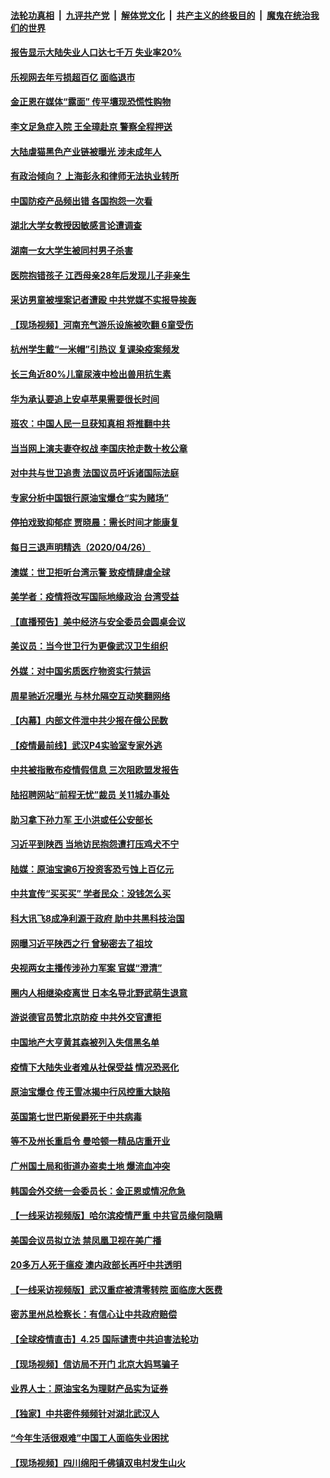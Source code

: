 ####  [法轮功真相](../../../../basic/blob/master/README.md?t=04272031) &nbsp;|&nbsp; [九评共产党](../../../../9ping.md/blob/master/README.md?t=04272031) &nbsp;|&nbsp; [解体党文化](../../../../jtdwh.md/blob/master/README.md?t=04272031)  &nbsp;|&nbsp; [共产主义的终极目的](../../../../gczydzjmd.md/blob/master/README.md?t=04272031) &nbsp;|&nbsp; [魔鬼在统治我们的世界](../../../../mgztzwmdsj.md/blob/master/README.md?t=04272031) 

#### [报告显示大陆失业人口达七千万 失业率20%](../pages/nsc413/n12064518.md?t=04272031) 

#### [乐视网去年亏损超百亿 面临退市](../pages/nsc413/n12063853.md?t=04272031) 

#### [金正恩在媒体“露面” 传平壤现恐慌性购物](../pages/nsc413/n12064316.md?t=04272031) 


#### [李文足急症入院 王全璋赴京 警察全程押送](../pages/nsc413/n12064262.md?t=04272031) 

#### [大陆虐猫黑色产业链被曝光 涉未成年人](../pages/nsc413/n12064277.md?t=04272031) 

#### [有政治倾向？ 上海彭永和律师无法执业转所](../pages/nsc413/n12064178.md?t=04272031) 

#### [中国防疫产品频出错 各国抱怨一次看](../pages/nsc413/n12064070.md?t=04272031) 

#### [湖北大学女教授因敏感言论遭调查](../pages/nsc413/n12064054.md?t=04272031) 

#### [湖南一女大学生被同村男子杀害](../pages/nsc413/n12064204.md?t=04272031) 

#### [医院抱错孩子 江西母亲28年后发现儿子非亲生](../pages/nsc413/n12064173.md?t=04272031) 

#### [采访男童被埋案记者遭殴 中共党媒不实报导挨轰](../pages/nsc413/n12063921.md?t=04272031) 

#### [【现场视频】河南充气游乐设施被吹翻 6童受伤](../pages/nsc413/n12063894.md?t=04272031) 

#### [杭州学生戴“一米帽”引热议 复课染疫案频发](../pages/nsc413/n12063528.md?t=04272031) 

#### [长三角近80%儿童尿液中检出兽用抗生素](../pages/nsc413/n12063573.md?t=04272031) 

#### [华为承认要追上安卓苹果需要很长时间](../pages/nsc413/n12063200.md?t=04272031) 

#### [班农：中国人民一旦获知真相 将推翻中共](../pages/nsc413/n12063472.md?t=04272031) 

#### [当当网上演夫妻夺权战 李国庆抢走数十枚公章](../pages/nsc413/n12063355.md?t=04272031) 

#### [对中共与世卫追责 法国议员吁诉诸国际法庭](../pages/nsc413/n12063439.md?t=04272031) 

#### [专家分析中国银行原油宝爆仓“实为赌场”](../pages/nsc413/n12063437.md?t=04272031) 

#### [停拍戏致抑郁症 贾晓晨：需长时间才能康复](../pages/nsc413/n12063056.md?t=04272031) 

#### [每日三退声明精选（2020/04/26）](../pages/nsc413/n12063549.md?t=04272031) 

#### [澳媒：世卫拒听台湾示警 致疫情肆虐全球](../pages/nsc413/n12063448.md?t=04272031) 

#### [美学者：疫情将改写国际地缘政治 台湾受益](../pages/nsc413/n12063418.md?t=04272031) 

#### [【直播预告】美中经济与安全委员会圆桌会议](../pages/nsc413/n12063271.md?t=04272031) 

#### [美议员：当今世卫行为更像武汉卫生组织](../pages/nsc413/n12063277.md?t=04272031) 

#### [外媒：对中国劣质医疗物资实行禁运](../pages/nsc413/n12063396.md?t=04272031) 

#### [周星驰近况曝光 与林允隔空互动笑翻网络](../pages/nsc413/n12062937.md?t=04272031) 

#### [【内幕】内部文件泄中共少报在俄公民数](../pages/nsc413/n12051963.md?t=04272031) 

#### [【疫情最前线】武汉P4实验室专家外逃](../pages/nsc413/n12063166.md?t=04272031) 

#### [中共被指散布疫情假信息 三次阻欧盟发报告](../pages/nsc413/n12063132.md?t=04272031) 

#### [陆招聘网站“前程无忧”裁员 关11城办事处](../pages/nsc413/n12063063.md?t=04272031) 

#### [助习拿下孙力军 王小洪或任公安部长](../pages/nsc413/n12063099.md?t=04272031) 

#### [习近平到陕西 当地访民抱怨遭打压鸡犬不宁](../pages/nsc413/n12062452.md?t=04272031) 

#### [陆媒：原油宝逾6万投资客恐亏蚀上百亿元](../pages/nsc413/n12062944.md?t=04272031) 

#### [中共宣传“买买买” 学者民众：没钱怎么买](../pages/nsc413/n12062907.md?t=04272031) 

#### [科大讯飞8成净利源于政府 助中共黑科技治国](../pages/nsc413/n12062848.md?t=04272031) 

#### [网曝习近平陕西之行 曾秘密去了祖坟](../pages/nsc413/n12062941.md?t=04272031) 

#### [央视两女主播传涉孙力军案 官媒“澄清”](../pages/nsc413/n12062931.md?t=04272031) 

#### [圈内人相继染疫离世 日本名导北野武萌生退意](../pages/nsc413/n12062791.md?t=04272031) 

#### [游说德官员赞北京防疫 中共外交官遭拒](../pages/nsc413/n12062802.md?t=04272031) 

#### [中国地产大亨黄其森被列入失信黑名单](../pages/nsc413/n12062616.md?t=04272031) 

#### [疫情下大陆失业者难从社保受益 情况恐恶化](../pages/nsc413/n12062625.md?t=04272031) 

#### [原油宝爆仓 传王雪冰揭中行风控重大缺陷](../pages/nsc413/n12062556.md?t=04272031) 

#### [英国第七世巴斯侯爵死于中共病毒](../pages/nsc413/n12062217.md?t=04272031) 

#### [等不及州长重启令 曼哈顿一精品店重开业](../pages/nsc413/n12062624.md?t=04272031) 

#### [广州国土局和街道办盗卖土地 爆流血冲突](../pages/nsc413/n12062491.md?t=04272031) 

#### [韩国会外交统一会委员长：金正恩或情况危急](../pages/nsc413/n12062517.md?t=04272031) 

#### [【一线采访视频版】哈尔滨疫情严重 中共官员缘何隐瞒](../pages/nsc413/n12062225.md?t=04272031) 

#### [美国会议员拟立法 禁凤凰卫视在美广播](../pages/nsc413/n12062454.md?t=04272031) 

#### [20多万人死于瘟疫 澳内政部长再吁中共透明](../pages/nsc413/n12062360.md?t=04272031) 

#### [【一线采访视频版】武汉重症被清零转院 面临庞大医费](../pages/nsc413/n12062181.md?t=04272031) 

#### [密苏里州总检察长：有信心让中共政府赔偿](../pages/nsc413/n12062437.md?t=04272031) 

#### [【全球疫情直击】4.25 国际谴责中共迫害法轮功](../pages/nsc413/n12062346.md?t=04272031) 


#### [【现场视频】信访局不开门 北京大妈骂骗子](../pages/nsc413/n12062372.md?t=04272031) 

#### [业界人士：原油宝名为理财产品实为证券](../pages/nsc413/n12061954.md?t=04272031) 

#### [【独家】中共密件频频针对湖北武汉人](../pages/nsc413/n12052032.md?t=04272031) 

#### [“今年生活很艰难”中国工人面临失业困扰](../pages/nsc413/n12059783.md?t=04272031) 

#### [【现场视频】四川绵阳千佛镇双电村发生山火](../pages/nsc413/n12062011.md?t=04272031) 

